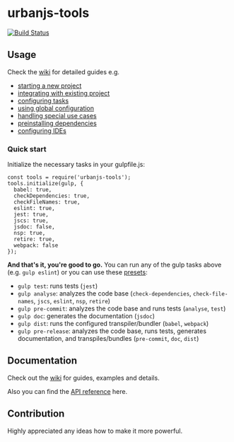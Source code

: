 # urbanjs-tools
[![Build Status](https://travis-ci.org/urbanjs/tools.svg?branch=master)](https://travis-ci.org/urbanjs/tools)

## Usage

Check the [wiki](https://github.com/urbanjs/tools/wiki) for detailed guides e.g.
- [starting a new project](https://github.com/urbanjs/tools/wiki/3.1---How-to-start-new-project)
- [integrating with existing project](https://github.com/urbanjs/tools/wiki/3.2---How-to-integrate-with-existing-project)
- [configuring tasks](https://github.com/urbanjs/tools/wiki/3.3-How-to-configure-tasks)
- [using global configuration](https://github.com/urbanjs/tools/wiki/3.4-How-to-use-globals)
- [handling special use cases](https://github.com/urbanjs/tools/wiki/3.5---How-to-handle-special-use-cases)
- [preinstalling dependencies](https://github.com/urbanjs/tools/wiki/3.6---How-to-preinstall-dependencies)
- [configuring IDEs](https://github.com/urbanjs/tools/wiki/3.7---How-to-configure-the-editors)

### Quick start

Initialize the necessary tasks in your gulpfile.js:
```
const tools = require('urbanjs-tools');
tools.initialize(gulp, {
  babel: true,
  checkDependencies: true,
  checkFileNames: true,
  eslint: true,
  jest: true,
  jscs: true,
  jsdoc: false,
  nsp: true,
  retire: true,
  webpack: false
});
```

**And that's it, you're good to go.**
You can run any of the gulp tasks above (e.g. ```gulp eslint```) or you can use these [presets](https://github.com/urbanjs/tools/wiki/3---Usage#available-presets):
- `gulp test`: runs tests (```jest```)
- `gulp analyse`: analyzes the code base (```check-dependencies```, ```check-file-names```, ```jscs```, ```eslint```, ```nsp```, ```retire```)
- `gulp pre-commit`: analyzes the code base and runs tests (```analyse```, ```test```)
- `gulp doc`: generates the documentation (```jsdoc```)
- `gulp dist`: runs the configured transpiler/bundler (```babel```, ```webpack```)
- `gulp pre-release`: analyzes the code base, runs tests, generates documentation, and transpiles/bundles (```pre-commit```, ```doc```, ```dist```)

## Documentation
Check out the [wiki](https://github.com/urbanjs/tools/wiki) for guides, examples and details.

Also you can find the [API reference](http://urbanjs.github.io/tools/) here.

## Contribution
Highly appreciated any ideas how to make it more powerful.
